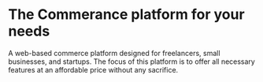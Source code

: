 # The Commerance platform for your needs

A web-based commerce platform designed for freelancers, small businesses, and startups. The focus of this platform is to offer all necessary features at an affordable price without any sacrifice.

